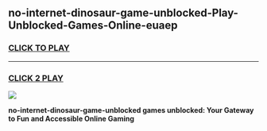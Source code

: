 
## no-internet-dinosaur-game-unblocked-Play-Unblocked-Games-Online-euaep
<h3>
<a href="https://premium76.site?title=no-internet-dinosaur-game-unblocked&ref=25A">CLICK TO PLAY</a></h3>
<hr>

<h3>
<a href="https://premium76.site?title=no-internet-dinosaur-game-unblocked&ref=25A">CLICK 2 PLAY</a>
  
</h3>

<a href="https://premium76.site?title=no-internet-dinosaur-game-unblocked&ref=25A"><img src="https://clearcache.store/games.png"></a>


**no-internet-dinosaur-game-unblocked games unblocked: Your Gateway to Fun and Accessible Online Gaming**
